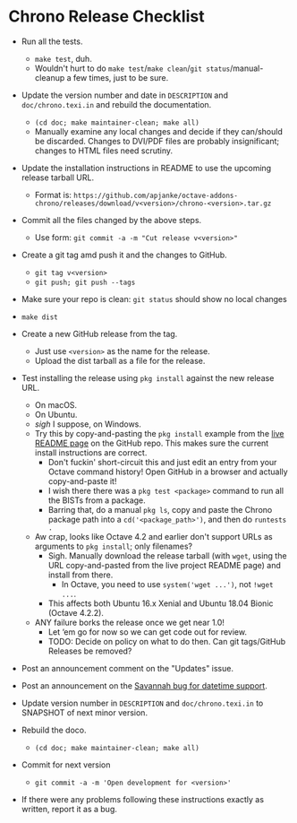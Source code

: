 Chrono Release Checklist
=======================

* Run all the tests.
  * `make test`, duh.
  * Wouldn't hurt to do `make test`/`make clean`/`git status`/manual-cleanup a few times, just to be sure.
* Update the version number and date in `DESCRIPTION` and `doc/chrono.texi.in` and rebuild the documentation.
  * `(cd doc; make maintainer-clean; make all)`
  * Manually examine any local changes and decide if they can/should be discarded. Changes to DVI/PDF files are probably insignificant; changes to HTML files need scrutiny.
* Update the installation instructions in README to use the upcoming release tarball URL.
  * Format is: `https://github.com/apjanke/octave-addons-chrono/releases/download/v<version>/chrono-<version>.tar.gz`
* Commit all the files changed by the above steps.
  * Use form: `git commit -a -m "Cut release v<version>"`
* Create a git tag amd push it and the changes to GitHub.
  * `git tag v<version>`
  * `git push; git push --tags`
* Make sure your repo is clean: `git status` should show no local changes
* `make dist`
* Create a new GitHub release from the tag.
  * Just use `<version>` as the name for the release.
  * Upload the dist tarball as a file for the release.
* Test installing the release using `pkg install` against the new release URL.
  * On macOS.
  * On Ubuntu.
  * *sigh* I suppose, on Windows.
  * Try this by copy-and-pasting the `pkg install` example from the 
    [live README page](https://github.com/apjanke/octave-addons-chrono/blob/master/README.md) 
    on the GitHub repo. This makes sure the current install instructions are correct.
    * Don't fuckin' short-circuit this and just edit an entry from your Octave command history! Open GitHub in a browser and actually copy-and-paste it!
    * I wish there there was a `pkg test <package>` command to run all the BISTs from a package.
    * Barring that, do a manual `pkg ls`, copy and paste the Chrono package path into a `cd('<package_path>')`, and then do `runtests .`
  * Aw crap, looks like Octave 4.2 and earlier don't support URLs as arguments to `pkg install`; only filenames?
    * Sigh. Manually download the release tarball (with `wget`, using the URL copy-and-pasted from the live project README page) and install from there.
      * In Octave, you need to use `system('wget ...')`, not `!wget ...`.
    * This affects both Ubuntu 16.x Xenial and Ubuntu 18.04 Bionic (Octave 4.2.2).
  * ANY failure borks the release once we get near 1.0!
    * Let ‘em go for now so we can get code out for review.
    * TODO: Decide on policy on what to do then. Can git tags/GitHub Releases be removed?
* Post an announcement comment on the "Updates" issue.
* Post an announcement on the [Savannah bug for datetime support](https://savannah.gnu.org/bugs/index.php?47032).
* Update version number in `DESCRIPTION` and `doc/chrono.texi.in` to SNAPSHOT of next minor version.
* Rebuild the doco.
  * `(cd doc; make maintainer-clean; make all)`
* Commit for next version
  * `git commit -a -m 'Open development for <version>'`

* If there were any problems following these instructions exactly as written, report it as a bug.



